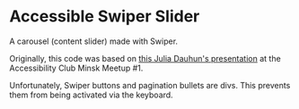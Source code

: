 # Accessible Swiper Slider

A carousel (content slider) made with Swiper.

Originally, this code was based on [this Julia Dauhun's presentation](https://youtu.be/DAO9_bXCTuk) at the Accessibility Club Minsk Meetup #1.

Unfortunately, Swiper buttons and pagination bullets are divs. This prevents them from being activated via the keyboard.
